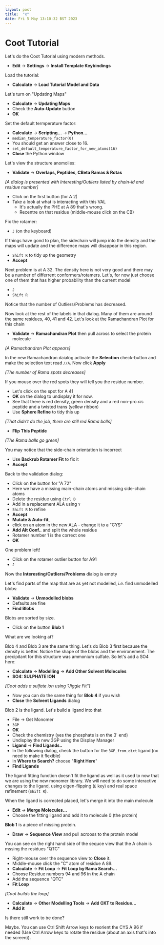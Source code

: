 ```yaml
---
layout: post
title:  "x"
date: Fri 5 May 13:10:32 BST 2023
---
```




# Coot Tutorial

Let's do the Coot Tutorial using modern methods.

 - **Edit** &rarr; **Settings** &rarr; **Install Template Keybindings**

Load the tutorial:

 - **Calculate** &rarr; **Load Tutorial Model and Data**

Let's turn on "Updating Maps"

  - **Calculate** &rarr; **Updating Maps**
  - Check the **Auto-Update** button
  - **OK**

Set the default termperature factor:
 - **Calculate** &rarr; **Scripting...** &rarr; **Python...**
 - `median_temperature_factor(0)`
 - You should get an answer close to 16.
 - `set_default_temperature_factor_for_new_atoms(16)`
 - **Close** the Python window

Let's view the structure anomolies:

 - **Validate** &rarr; **Overlaps, Peptides, CBeta Ramas & Rotas**

_[A dialog is presented with Interesting/Outliers listed by chain-id and residue number]_

- Click on the first button (for A 2)
- Take a look at what is interacting with this VAL
    - It's actually the PHE at A 89 that's wrong.
    - Recentre on that residue (middle-mouse click on the CB)

Fix the rotamer:
 - `J` (on the keyboard)

If things have gond to plan, the sidechain will jump into the density and the maps will update and the difference maps will disappear in this region.

 - `Shift R` to tidy up the geometry
 - **Accept**

Next problem is at A 32. The density here is not very good and there may be a number of differrent conformers/rotamers. Let's, for now just choose one of them that has higher probability than the current model

 - `J`
 - `Shift R`

Notice that the number of Outliers/Problems has decreased.

Now look at the rest of the labels in that dialog. Many of them are around the same residues, 40, 41 and 42. Let's look at the Ramachandran Plot for this chain

 - **Validate** &rarr; **Ramachandran Plot** then pull across to select the protein molecule

_[A Ramachandran Plot appears]_

In the new Ramachandran daialog activate the **Selection** check-button and make the selection text read `//A`. Now click **Apply**

_[The number of Rama spots decreases]_

If you mouse over the red spots they will tell you the residue number.

 - Let's click on the spot for A 41
 - **OK** on the dialog to undisplay it for now.
 - See that there is red density, green density and a red non-pro _cis_ peptide and a twisted trans (yellow ribbon)
 - Use **Sphere Refine** to tidy this up

_[That didn't do the job, there are still red Rama balls]_

 - **Flip This Peptide**

_[The Rama balls go green]_

You may notice that the side-chain orientation is incorrect

 - Use **Backrub Rotamer Fit** to fix it
 - **Accept**

Back to the validation dialog:

  - Click on the button for "A 72"
  - Here we have a missing main-chain atoms and missing side-chain atoms
  - Delete the residue using `Ctrl D`
  - Add in a replacement ALA using `Y`
  - `Shift R` to refine
  - **Accept**
  - **Mutate & Auto-fit**,
  - click on an atom in the new ALA - change it to a "CYS"
  - **Add Alt Conf..** and split the whole residue
  - Rotamer number 1 is the correct one
  - **OK**

One problem left!

- Click on the rotamer outlier button for A91
- `J`

Now the **Interesting/Outliers/Problems** dialog is empty

Let's find parts of the map that are as yet not modelled, _i.e._ find unmodelled blobs:

 - **Validate** &rarr; **Unmodelled blobs**
 - Defaults are fine
 - **Find Blobs**

Blobs are sorted by size.

 - Click on the button **Blob 1**

What are we looking at?

Blob 4 and Blob 3 are the same thing. Let's do Blob 3 first because the density is better. Notice the shape of the blobs and the environement. The precipitant for this structure was ammonium sulfate. So let's add a SO4 here:

 - **Calculate** &rarr; **Modelling** &rarr; **Add Other Solvent Molecules**
 - **SO4: SULPHATE ION**

_[Coot adds a sulfate ion using "Jiggle Fit"]_

 - Now you can do the same thing for **Blob 4** if you wish
 - **Close** the **Solvent Ligands** dialog

Blob 2 is the ligand. Let's build a ligand into that

 - File &rarr; Get Monomer
 - `3GP`
 - **OK**
 - Check the chemistry (yes the phosphate is on the 3' end)
 - Undisplay the new 3GP using the Display Manager
 - **Ligand** &rarr; **Find Ligands..**
 - In the following dialog, check the button for the `3GP_from_dict` ligand (no need to make it flexible)
 - In **Where to Search?** choose "**Right Here**"
 - **Find Ligands**

The ligand fitting function doesn't fit the ligand as well as it used to
now that we are using the new monomer library. We will need to do some
interactive changes to the ligand, using eigen-flipping (`E` key) and real space refinement (`Shift R`).

When the ligand is corrected placed, let's merge it into the main molecule

 - **Edit** &rarr;  **Merge Molecules...**
 - Choose the fitting ligand and add it to molecule 0 (the protein)

**Blob 1** is a piece of missing protein.

 - **Draw** &rarr; **Sequence View** and pull acrooss to the protein model

You can see on the right hand side of the sequce view that the A chain is mssing the residues "QTC"

 - Right-mouse over the sequence view to **Close** it.
 - Middle-mouse click the "C" atom of residue A 89.
 - **Calculate** &rarr; **Fit Loop** &rarr; **Fit Loop by Rama Search...**
 - Choose Residue numbers 94 and 96 in the A chain
 - Add the sequence "QTC"
 - **Fit Loop**

_[Coot builds the loop]_

 - **Calculate** &rarr; **Other Modelling Tools** &rarr; **Add OXT to Residue...**
 - **Add it**

Is there still work to be done?

Maybe. You can use Ctrl Shift Arrow keys to reorient the CYS A 96 if needed (Use Ctrl Arrow keys to rotate the residue (about an axis that's into the screen)).
